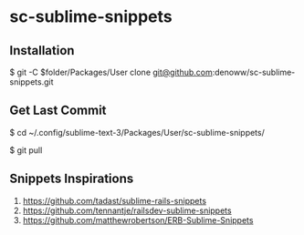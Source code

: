 # sc-sublime-snippets

## Installation 

$ git -C $folder/Packages/User clone git@github.com:denoww/sc-sublime-snippets.git

## Get Last Commit

$ cd ~/.config/sublime-text-3/Packages/User/sc-sublime-snippets/

$ git pull

## Snippets Inspirations

1. https://github.com/tadast/sublime-rails-snippets
2. https://github.com/tennantje/railsdev-sublime-snippets
3. https://github.com/matthewrobertson/ERB-Sublime-Snippets
